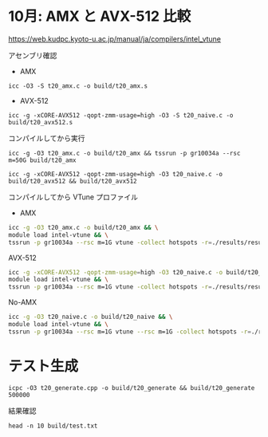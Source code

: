 
# 10月: AMX と AVX-512 比較

https://web.kudpc.kyoto-u.ac.jp/manual/ja/compilers/intel_vtune

アセンブリ確認

- AMX

```
icc -O3 -S t20_amx.c -o build/t20_amx.s
```

- AVX-512

```
icc -g -xCORE-AVX512 -qopt-zmm-usage=high -O3 -S t20_naive.c -o build/t20_avx512.s
```

コンパイルしてから実行

```
icc -g -O3 t20_amx.c -o build/t20_amx && tssrun -p gr10034a --rsc m=50G build/t20_amx
```

```
icc -g -xCORE-AVX512 -qopt-zmm-usage=high -O3 t20_naive.c -o build/t20_avx512 && build/t20_avx512
```

コンパイルしてから VTune プロファイル

- AMX

```sh
icc -g -O3 t20_amx.c -o build/t20_amx && \
module load intel-vtune && \
tssrun -p gr10034a --rsc m=1G vtune -collect hotspots -r=./results/result_amx build/t20_amx
```

AVX-512
```sh
icc -g -xCORE-AVX512 -qopt-zmm-usage=high -O3 t20_naive.c -o build/t20_avx512 && \
module load intel-vtune && \
tssrun -p gr10034a --rsc m=1G vtune -collect hotspots -r=./results/result_avx512 build/t20_avx512
```

No-AMX
```sh
icc -g -O3 t20_naive.c -o build/t20_naive && \
module load intel-vtune && \
tssrun -p gr10034a --rsc m=1G vtune --rsc m=1G -collect hotspots -r=./results/result_noamx build/t20_naive
```

# テスト生成

```
icpc -O3 t20_generate.cpp -o build/t20_generate && build/t20_generate 500000
```

結果確認

```
head -n 10 build/test.txt
```

